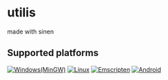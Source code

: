 # utilis
made with sinen
## Supported platforms
[![Windows(MinGW)](https://github.com/astomih/utilis/actions/workflows/mingw.yml/badge.svg)](https://github.com/astomih/utilis/actions/workflows/mingw.yml)
[![Linux](https://github.com/astomih/utilis/actions/workflows/linux.yml/badge.svg)](https://github.com/astomih/utilis/actions/workflows/linux.yml)
[![Emscripten](https://github.com/astomih/utilis/actions/workflows/emscripten.yml/badge.svg)](https://github.com/astomih/utilis/actions/workflows/emscripten.yml)
[![Android](https://github.com/astomih/utilis/actions/workflows/android.yml/badge.svg)](https://github.com/astomih/utilis/actions/workflows/android.yml)